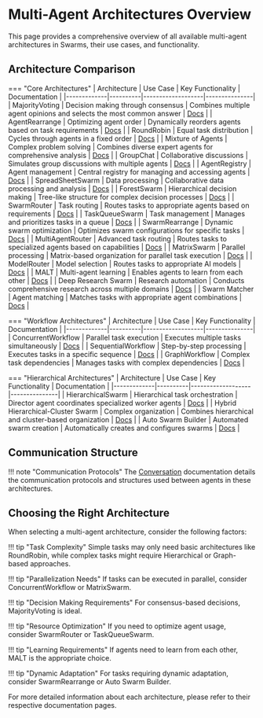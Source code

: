 # Multi-Agent Architectures Overview

This page provides a comprehensive overview of all available multi-agent architectures in Swarms, their use cases, and functionality.

## Architecture Comparison

=== "Core Architectures"
    | Architecture | Use Case | Key Functionality | Documentation |
    |-------------|----------|-------------------|---------------|
    | MajorityVoting | Decision making through consensus | Combines multiple agent opinions and selects the most common answer | [Docs](majorityvoting.md) |
    | AgentRearrange | Optimizing agent order | Dynamically reorders agents based on task requirements | [Docs](agent_rearrange.md) |
    | RoundRobin | Equal task distribution | Cycles through agents in a fixed order | [Docs](round_robin_swarm.md) |
    | Mixture of Agents | Complex problem solving | Combines diverse expert agents for comprehensive analysis | [Docs](moa.md) |
    | GroupChat | Collaborative discussions | Simulates group discussions with multiple agents | [Docs](group_chat.md) |
    | AgentRegistry | Agent management | Central registry for managing and accessing agents | [Docs](agent_registry.md) |
    | SpreadSheetSwarm | Data processing | Collaborative data processing and analysis | [Docs](spreadsheet_swarm.md) |
    | ForestSwarm | Hierarchical decision making | Tree-like structure for complex decision processes | [Docs](forest_swarm.md) |
    | SwarmRouter | Task routing | Routes tasks to appropriate agents based on requirements | [Docs](swarm_router.md) |
    | TaskQueueSwarm | Task management | Manages and prioritizes tasks in a queue | [Docs](taskqueue_swarm.md) |
    | SwarmRearrange | Dynamic swarm optimization | Optimizes swarm configurations for specific tasks | [Docs](swarm_rearrange.md) |
    | MultiAgentRouter | Advanced task routing | Routes tasks to specialized agents based on capabilities | [Docs](multi_agent_router.md) |
    | MatrixSwarm | Parallel processing | Matrix-based organization for parallel task execution | [Docs](matrix_swarm.md) |
    | ModelRouter | Model selection | Routes tasks to appropriate AI models | [Docs](model_router.md) |
    | MALT | Multi-agent learning | Enables agents to learn from each other | [Docs](malt.md) |
    | Deep Research Swarm | Research automation | Conducts comprehensive research across multiple domains | [Docs](deep_research_swarm.md) |
    | Swarm Matcher | Agent matching | Matches tasks with appropriate agent combinations | [Docs](swarm_matcher.md) |

=== "Workflow Architectures"
    | Architecture | Use Case | Key Functionality | Documentation |
    |-------------|----------|-------------------|---------------|
    | ConcurrentWorkflow | Parallel task execution | Executes multiple tasks simultaneously | [Docs](concurrentworkflow.md) |
    | SequentialWorkflow | Step-by-step processing | Executes tasks in a specific sequence | [Docs](sequential_workflow.md) |
    | GraphWorkflow | Complex task dependencies | Manages tasks with complex dependencies | [Docs](graph_workflow.md) |

=== "Hierarchical Architectures"
    | Architecture | Use Case | Key Functionality | Documentation |
    |-------------|----------|-------------------|---------------|
    | HierarchicalSwarm | Hierarchical task orchestration | Director agent coordinates specialized worker agents | [Docs](hierarchical_swarm.md) |
    | Hybrid Hierarchical-Cluster Swarm | Complex organization | Combines hierarchical and cluster-based organization | [Docs](hhcs.md) |
    | Auto Swarm Builder | Automated swarm creation | Automatically creates and configures swarms | [Docs](auto_swarm_builder.md) |

## Communication Structure

!!! note "Communication Protocols"
    The [Conversation](conversation.md) documentation details the communication protocols and structures used between agents in these architectures.

## Choosing the Right Architecture

When selecting a multi-agent architecture, consider the following factors:

!!! tip "Task Complexity"
    Simple tasks may only need basic architectures like RoundRobin, while complex tasks might require Hierarchical or Graph-based approaches.

!!! tip "Parallelization Needs"
    If tasks can be executed in parallel, consider ConcurrentWorkflow or MatrixSwarm.

!!! tip "Decision Making Requirements"
    For consensus-based decisions, MajorityVoting is ideal.

!!! tip "Resource Optimization"
    If you need to optimize agent usage, consider SwarmRouter or TaskQueueSwarm.

!!! tip "Learning Requirements"
    If agents need to learn from each other, MALT is the appropriate choice.

!!! tip "Dynamic Adaptation"
    For tasks requiring dynamic adaptation, consider SwarmRearrange or Auto Swarm Builder.

For more detailed information about each architecture, please refer to their respective documentation pages.
